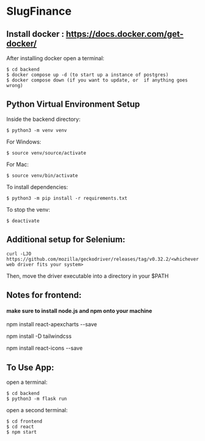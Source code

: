 # SlugFinance
## Install docker : https://docs.docker.com/get-docker/
After installing docker open a terminal:
```
$ cd backend
$ docker compose up -d (to start up a instance of postgres)
$ docker compose down (if you want to update, or  if anything goes wrong)
```

## Python Virtual Environment Setup

Inside the backend directory:
```
$ python3 -m venv venv
```
For Windows:
```
$ source venv/source/activate
```
For Mac:
```
$ source venv/bin/activate
```
To install dependencies:
```
$ python3 -m pip install -r requirements.txt
```
To stop the venv:
```
$ deactivate
```

## Additional setup for Selenium:
```
curl -LJO https://github.com/mozilla/geckodriver/releases/tag/v0.32.2/<whichever web driver fits your system>
```
Then, move the driver executable into a directory in your $PATH
## Notes for frontend:
#### make sure to install node.js and npm onto your machine

npm install react-apexcharts --save

npm install -D tailwindcss

npm install react-icons --save


## To Use App:

open a terminal:
```
$ cd backend
$ python3 -m flask run
```

open a second terminal:
```
$ cd frontend
$ cd react
$ npm start
```
